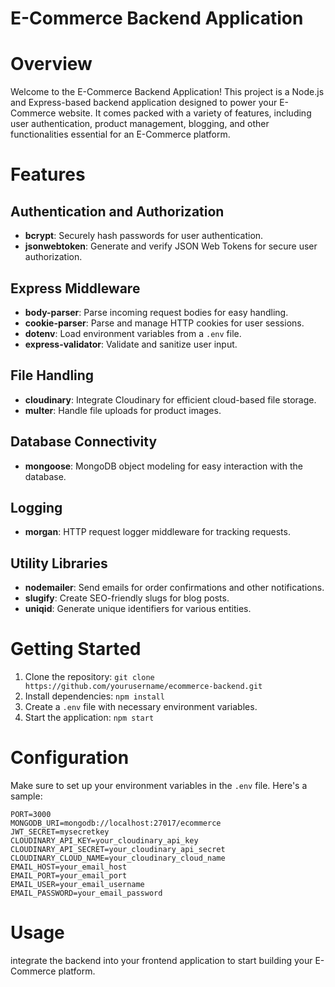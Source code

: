 
# E-Commerce Backend Application


# Overview

Welcome to the E-Commerce Backend Application! This project is a Node.js and Express-based backend application designed to power your E-Commerce website. It comes packed with a variety of features, including user authentication, product management, blogging, and other functionalities essential for an E-Commerce platform.

# Features

## Authentication and Authorization

- **bcrypt**: Securely hash passwords for user authentication.
- **jsonwebtoken**: Generate and verify JSON Web Tokens for secure user authorization.

## Express Middleware

- **body-parser**: Parse incoming request bodies for easy handling.
- **cookie-parser**: Parse and manage HTTP cookies for user sessions.
- **dotenv**: Load environment variables from a `.env` file.
- **express-validator**: Validate and sanitize user input.

## File Handling

- **cloudinary**: Integrate Cloudinary for efficient cloud-based file storage.
- **multer**: Handle file uploads for product images.

## Database Connectivity

- **mongoose**: MongoDB object modeling for easy interaction with the database.

## Logging

- **morgan**: HTTP request logger middleware for tracking requests.

## Utility Libraries

- **nodemailer**: Send emails for order confirmations and other notifications.
- **slugify**: Create SEO-friendly slugs for blog posts.
- **uniqid**: Generate unique identifiers for various entities.

# Getting Started

1. Clone the repository: `git clone https://github.com/yourusername/ecommerce-backend.git`
2. Install dependencies: `npm install`
3. Create a `.env` file with necessary environment variables.
4. Start the application: `npm start`

# Configuration

Make sure to set up your environment variables in the `.env` file. Here's a sample:

```env
PORT=3000
MONGODB_URI=mongodb://localhost:27017/ecommerce
JWT_SECRET=mysecretkey
CLOUDINARY_API_KEY=your_cloudinary_api_key
CLOUDINARY_API_SECRET=your_cloudinary_api_secret
CLOUDINARY_CLOUD_NAME=your_cloudinary_cloud_name
EMAIL_HOST=your_email_host
EMAIL_PORT=your_email_port
EMAIL_USER=your_email_username
EMAIL_PASSWORD=your_email_password
```
# Usage
integrate the backend into your frontend application to start building your E-Commerce platform.


